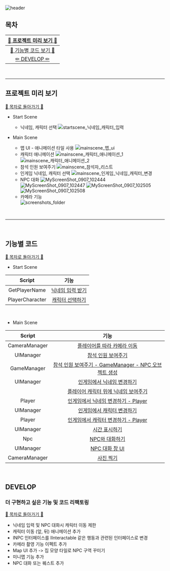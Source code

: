 
![header](https://capsule-render.vercel.app/api?type=waving&color=gradient&customColorList=3&height=300&section=header&text=GATHER%20CLONE&fontSize=90&fontColor=FFF)

## 목차

| [🌷 프로젝트 미리 보기 🌷](#프로젝트-미리-보기) |
| :---: |
| [🌴 기능별 코드 보기 🌴](#기능별-코드) |
| [✏ DEVELOP ✏](#develop) |

<br>

* * *

## 프로젝트 미리 보기

[🌳 목차로 돌아가기 🌳](#목차)

- Start Scene
  - 닉네임, 캐릭터 선택
  ![startscene_닉네임_캐릭터_입력](https://github.com/j-miiin/Unity_Study_Sparta_2023/assets/62470991/0e9a7ef3-a89f-4fd5-8ca3-0bc86394139c)

- Main Scene
  - 맵 UI - 애니메이션 타일 사용
  ![mainscene_맵_ui](https://github.com/j-miiin/Unity_Study_Sparta_2023/assets/62470991/4a4fbcd7-eaeb-4f72-8554-40f677af4249)
  - 캐릭터 애니메이션
  ![mainscene_캐릭터_애니메이션_1](https://github.com/j-miiin/Unity_Study_Sparta_2023/assets/62470991/d9f65b40-3328-4e17-864f-003687aa5f63)
  ![mainscene_캐릭터_애니메이션_2](https://github.com/j-miiin/Unity_Study_Sparta_2023/assets/62470991/3a30d0e3-9acc-40e8-a468-79363134c2f5)
  - 참석 인원 보여주기
  ![mainscene_참석자_리스트](https://github.com/j-miiin/Unity_Study_Sparta_2023/assets/62470991/a9d83011-ccd3-4738-a47a-b2611582a23f)
  - 인게임 닉네임, 캐릭터 선택
  ![mainscene_인게임_닉네임_캐릭터_변경](https://github.com/j-miiin/Unity_Study_Sparta_2023/assets/62470991/1e6dc145-b64f-4acc-9425-2c119ce3dbb7)
  - NPC 대화
  ![MyScreenShot_0907_102444](https://github.com/j-miiin/Unity_Study_Sparta_2023/assets/62470991/5e0561f1-fa7d-481b-9e97-14d5d9bfe903)
  ![MyScreenShot_0907_102447](https://github.com/j-miiin/Unity_Study_Sparta_2023/assets/62470991/cac00ac5-2dae-4f46-8fef-4f5079d53d4d)
  ![MyScreenShot_0907_102505](https://github.com/j-miiin/Unity_Study_Sparta_2023/assets/62470991/d10bfe5e-e11d-4710-865d-6293be1f8b6e)
  ![MyScreenShot_0907_102508](https://github.com/j-miiin/Unity_Study_Sparta_2023/assets/62470991/f5e168fd-5ef3-4d7c-93aa-1780ee508508)
  - 카메라 기능 <br>
    ![screenshots_folder](https://github.com/j-miiin/Unity_Study_Sparta_2023/assets/62470991/cc6f932c-8f8a-401a-a570-9e83e5e2bb84)

<br>

* * *

<br>

## 기능별 코드

[🌳 목차로 돌아가기 🌳](#목차)

- Start Scene

| Script | 기능 |
| :---: | :---: |
| GetPlayerName  | [닉네임 입력 받기](https://github.com/j-miiin/Unity_Study_Sparta_2023/blob/3699bedab8d59c69838117944da01a65f7b4caa7/Assignment_Gather_Clone/Assets/Scripts/StartScene/GetPlayerName.cs#L8C14-L38) |
| PlayerCharacter  | [캐릭터 선택하기](https://github.com/j-miiin/Unity_Study_Sparta_2023/blob/3699bedab8d59c69838117944da01a65f7b4caa7/Assignment_Gather_Clone/Assets/Scripts/StartScene/PlayerCharacter.cs#L6C14-L40) |

<br>

- Main Scene

| Script | 기능 |
| :---: | :---: |
| CameraManager | [플레이어를 따라 카메라 이동](https://github.com/j-miiin/Unity_Study_Sparta_2023/blob/3699bedab8d59c69838117944da01a65f7b4caa7/Assignment_Gather_Clone/Assets/Scripts/MainScene/CameraManager.cs#L17-L28) |
| UIManager  | [참석 인원 보여주기](https://github.com/j-miiin/Unity_Study_Sparta_2023/blob/09685b7ee5458994f5ff0ca0bf75a78a6d2b28cc/Assignment_Gather_Clone/Assets/Scripts/MainScene/UIManager.cs#L147-L170) |
| GameManager | [참석 인원 보여주기 - GameManager - NPC 오브젝트 생성](https://github.com/j-miiin/Unity_Study_Sparta_2023/blob/3699bedab8d59c69838117944da01a65f7b4caa7/Assignment_Gather_Clone/Assets/Scripts/MainScene/GameManager.cs#L26-L38) |
| UIManager | [인게임에서 닉네임 변경하기](https://github.com/j-miiin/Unity_Study_Sparta_2023/blob/3699bedab8d59c69838117944da01a65f7b4caa7/Assignment_Gather_Clone/Assets/Scripts/MainScene/UIManager.cs#L185-L195) |
| | [플레이어 캐릭터 위에 닉네임 보여주기](https://github.com/j-miiin/Unity_Study_Sparta_2023/blob/3699bedab8d59c69838117944da01a65f7b4caa7/Assignment_Gather_Clone/Assets/Scripts/MainScene/UIManager.cs#L90) |
| Player | [인게임에서 닉네임 변경하기 - Player](https://github.com/j-miiin/Unity_Study_Sparta_2023/blob/3699bedab8d59c69838117944da01a65f7b4caa7/Assignment_Gather_Clone/Assets/Scripts/MainScene/Player.cs#L24-L28) |
| UIManager | [인게임에서 캐릭터 변경하기](https://github.com/j-miiin/Unity_Study_Sparta_2023/blob/3699bedab8d59c69838117944da01a65f7b4caa7/Assignment_Gather_Clone/Assets/Scripts/MainScene/UIManager.cs#L197-L207) |
| Player | [인게임에서 캐릭터 변경하기 - Player](https://github.com/j-miiin/Unity_Study_Sparta_2023/blob/3699bedab8d59c69838117944da01a65f7b4caa7/Assignment_Gather_Clone/Assets/Scripts/MainScene/Player.cs#L30-L49) |
| UIManager | [시간 표시하기](https://github.com/j-miiin/Unity_Study_Sparta_2023/blob/3699bedab8d59c69838117944da01a65f7b4caa7/Assignment_Gather_Clone/Assets/Scripts/MainScene/UIManager.cs#L88-L89) |
| Npc | [NPC와 대화하기](https://github.com/j-miiin/Unity_Study_Sparta_2023/blob/3699bedab8d59c69838117944da01a65f7b4caa7/Assignment_Gather_Clone/Assets/Scripts/MainScene/NpcScripts/Npc.cs#L18-L45) |
| UIManager | [NPC 대화 창 UI](https://github.com/j-miiin/Unity_Study_Sparta_2023/blob/3699bedab8d59c69838117944da01a65f7b4caa7/Assignment_Gather_Clone/Assets/Scripts/MainScene/UIManager.cs#L209-L226) |
| CameraManager | [사진 찍기](https://github.com/j-miiin/Unity_Study_Sparta_2023/blob/3699bedab8d59c69838117944da01a65f7b4caa7/Assignment_Gather_Clone/Assets/Scripts/MainScene/CameraManager.cs#L30-L57) |

<br>

## DEVELOP
### 더 구현하고 싶은 기능 및 코드 리팩토링
[🌳 목차로 돌아가기 🌳](#목차)
- 닉네임 입력 및 NPC 대화시 캐릭터 이동 제한
- 캐릭터 이동 (앞, 뒤) 애니메이션 추가
- INPC 인터페이스를 IInteractable 같은 행동과 관련된 인터페이스로 변경
- 카메라 촬영 기능 이펙트 추가
- Map UI 추가 -> 집 모양 타일로 NPC 구역 꾸미기
- 미니맵 기능 추가
- NPC 대화 또는 퀘스트 추가